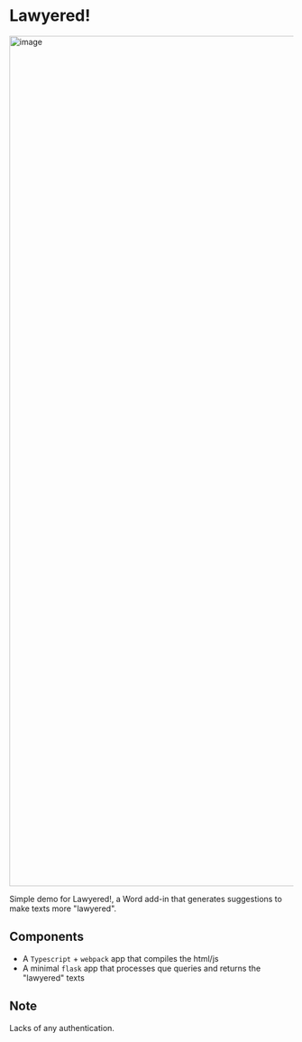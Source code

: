 # Lawyered!

<img width="1508" alt="image" src="https://github.com/regularkevvv/lawyergpt/assets/16912284/bae3509c-bbbd-424a-8389-8a2c05285e22">


Simple demo for Lawyered!, a Word add-in that generates suggestions to make texts more "lawyered".

## Components
- A `Typescript` + `webpack` app that compiles the html/js
- A minimal `flask` app that processes que queries and returns the "lawyered" texts

## Note
Lacks of any authentication.
